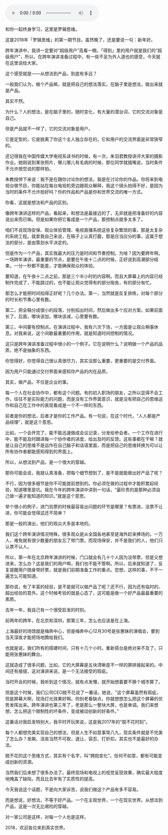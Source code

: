 <audio src="http://igetoss.cdn.igetget.com/mp3/201801/03/201801032018497496361468.mp3" controls="controls">您的浏览器不支持 audio 标签。</audio><p>和你一起终身学习，这里是罗辑思维。</p><p>这是2018年「罗辑思维」的第一期节目。虽然晚了，还是要说一句：新年好。</p><p>跨年演讲中，我讲一定要对“超级用户”高看一眼。「得到」里的用户就是我们的“超级用户”，所以，在跨年演讲准备过程中，有一些不足为外人道也的感受，今天就在这里说给大家。</p><p>这个感受就是——从想法到产品，到底有多远？</p><p>一般我们认为，做个产品嘛，就是把自己的想法落实。在脑子里是想法，做出来就是产品。</p><p>其实不然。</p><p>为什么？人的想法，是在脑子里的，随时变化，有大量的潜台词，它的交流对象是自己。</p><p>但是产品就不一样了，它的交流对象是用户。</p><p>它是定型的，它是脱离了你这个主人独立存在的，它和用户的交流界面是非常狭窄的。</p><p>还记得我在中国传媒大学电视系读书的时候，有一次，朱羽君教授讲评大家的摄影作业。她刚说到某张照片，哪儿哪儿有毛病的时候，那位同学就插嘴说，当时条件不允许按您说的那样拍。</p><p>朱教授停下来说：我不是在跟你讨论你的想法，我是在讨论你的作品。你将来到电视台做节目，你能站在每台电视机旁边跟观众解释，我这个镜头拍得不好，是因为当时的条件不允许拍好吗？你的作品和产品是你和世界交流的唯一方式。</p><p>你看，这就是想法和产品的区别。</p><p>像跨年演讲这样的产品，看起来，和想法是最接近的了，无非就是把准备好的内容说出来而已嘛。但是如果你把它看成是一个产品，那控制点就多太多了。</p><p>咱们不说现场安保、观众体验管理、电视直播系统这些复杂繁琐的事，那是太复杂的系统工程。就拿我自己来说，在稿子上认真打磨，那是应当应分的事，这属于想法的部分，是由策划水平决定的。</p><p>但是作为一个产品，其实我最大的压力是时间和节奏控制。为啥？因为要跨年啊。一场跨年演讲，最重要的节点，是要在午夜十二点的时候，正好说到高潮部分结束。一分一秒都不能差，才能确保观众的体验。</p><p>要知道，在午夜十二点之前，那是三个半小时的内容啊。而且大屏幕上的内容已经制作完成了，不能跳过的，也不能让观众觉得有的部分拖沓，有的部分匆忙。</p><p>那怎么才能把时间掐得正好呢？几个办法。第一，当然就是反复排练，对每个部分的时长和节奏心里有数。</p><p>第二，把全稿分成很小的段落，分别掐出时间，然后做出多个应对方案。如果前面长了，后面，哪块该加，哪块该减，心里要有数。</p><p>第三，中间要有控制点。在演讲过程中，我有六次下场，一方面是让观众稍事休息。对我来说，这个间歇最重要的作用，就是知道时间控制的情况。</p><p>这只是跨年演讲准备过程中很小的一个例子。它在说明什么？说明做一个产品的品质，绝不是抽象的东西。</p><p>你觉得好，你觉得自己很认真很尽力，其实没那么重要，更重要的是交付界面。</p><p>因为用户只能通过交付界面来感知你产品的内在品质。</p><p>其实，做产品，不仅是企业的事。</p><p>每一个人在社会协作中，都有这个问题。有的初入职场的朋友，之所以显得不会工作，往往不是实际能力的问题，而是没有工作界面意识，就是没有把自己的思维运作和自己在工作中的表现看成是一个不一样的东西。</p><p>前者是你的想法，后者才是你的工作产品。有一句说，在这个时代，“人人都是产品经理”，就是这个意思。</p><p>比如，一个会开完了，能不能迅速做成会议记录，分发给参会者。一个工作在进行中，能不能及时跟进每一个协作者的进度，给出及时的反馈。这些事都在干嘛？就是让自己的思维不是运作在自己脑子和话语里面，而是把自己的思维转换为可以让所有协作者都能感知得到的界面上。</p><p>所以，从想法到产品，是一个很大的穿越。</p><p>那你可能会说，我就认真准备，把每个细节想到了，是不是就能做出好产品了呢？</p><p>不行，因为很多细节是你不可能提前想到的。你必须在做的过程中才能积累起经验，知道哪里是坑。我在今年的跨年演讲中讲到一句话，“最珍贵的是那种必须自己做一遍才能知道的知识。”就是这个意思。</p><p>举个很小的例子，进门验票的时候最容易出问题的环节是哪里？有票进，没票不让进，你可能会觉得这还不简单？</p><p>那是一般的演出，他们的观众大多是本地的。</p><p>我们这个跨年演讲情况特殊，很多观众是从全国各地甚至是海外赶来捧场的。一万人，难免就有很少数量的朋友忘了带门票。而现场保安，并不是我们的人，他们只认票不认人。</p><p>所以，第一年在北京跨年演讲的时候，门口就会有几十个人因为没带票，但是又想进来，怎么办？这是我们的用户啊，我们也不能不管啊。所以，后来就知道了，反复提醒用户随身带好票，就是我们前期准备工作的重点。您想，这样的事，不干一遍怎么可能知道。</p><p>那你说，有了丰富的经验，是不是就可以做产品了呢？还不行，因为还有临时的、超出经验的意外。这个时候考验的就是心态了，这可能是做一个好产品最最重要的素质。</p><p>去年一年，我自己有一个很受启发的时刻。</p><p>前两年的跨年，在北京和深圳，那第三年，怎么也应该是在上海。</p><p>上海最好的场馆就是梅奔中心，但是梅奔中心12月30号是张惠妹的演唱会，要到当天深夜才能把场地腾给我们。</p><p>也就是说，我们所有的搭建时间，只有十几个小时。重新搭台是绝对来不及了，只能用张惠妹的舞台。</p><p>这就造成了很多问题，比如，它的大屏幕是五块清晰度不一样的屏拼接起来的。中间还有接缝，这对演讲来说，是一个无法接受的瑕疵。</p><p>当时开会的时候，我听到这个情况，就有点发懵，就开始想着要不换个城市算了。</p><p>但是这个时候，我们公司CEO脱不花说了一番话，她说，“这个屏幕虽然有瑕疵，但是屏幕大啊，现场灯光效果好啊。你别老看缺点，你就想想怎么把这个屏幕的优势发挥出来。跨年演讲也第三年了，老是那么一整块大屏，也是单调。我们来想想，怎么把这个限制性的坏条件，变成被动创新的好条件。”</p><p>这番话对我启发特别大，我平时开玩笑说，这是我2017年的“脱不花时刻”。</p><p>每个人都想完美实现自己的想法，但是人生不如意事常八九，现实条件就是不完美了怎么办？发飙、沮丧当然不可取，退让、容忍、打折扣，其实也不是最好的办法。</p><p>脱不花的这个思维方式，其实有个名字，叫“拥抱变化”。任何不如意，都有可能变成创新的资源。</p><p>当然我们后来想了很多办法了。最终现场和电视上的视觉呈现效果，确实最大程度地掩盖了缺陷，而且比去年有了实质性的提高。</p><p>今天我说这个话题，不是向大家诉苦，说我们做这个产品有多不容易。</p><p>而是想说，好想法，不等于好产品。一个在主观世界，一个在现实世界。从想法到产品，这是一次无比艰险的穿越。</p><p>对一家公司是这样，对每一个人也是这样。</p><p>2018，欢迎各位来到真实世界。</p>